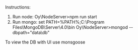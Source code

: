 Instructions:
1. Run node: 
Oy\NodeServer>npm run start
2. Run mongo: 
set PATH=%PATH%;C:\Program Files\MongoDB\Server\4.0\bin
Oy\NodeServer>mongod --dbpath="data\db"

To view the DB with UI use monsgoose
